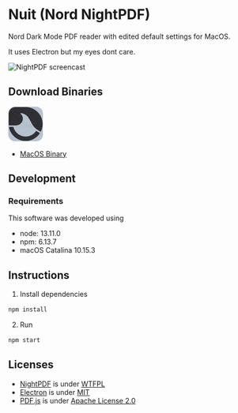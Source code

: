 # Nuit (Nord NightPDF)

Nord Dark Mode PDF reader with edited default settings for MacOS.

It uses Electron but my eyes dont care.

![NightPDF screencast](docs/nuit-720.gif?raw=true)

## Download Binaries

<img src="./app/icon.png" alt="Nuit logo" width="70"/>

- [MacOS Binary](https://github.com/oupadhyay/Nuit/releases/tag/v2.0)

## Development

### Requirements

This software was developed using
- node: 13.11.0
- npm: 6.13.7
- macOS Catalina 10.15.3

## Instructions

1. Install dependencies
```bash
npm install
```
2. Run
```bash
npm start
```


## Licenses

- [NightPDF](https://github.com/joeloya/NightPDF) is under [WTFPL](LICENSE)
- [Electron](https://github.com/electron/electron) is under [MIT](https://github.com/electron/electron/blob/master/LICENSE)
- [PDF.js](https://mozilla.github.io/pdf.js/) is under [Apache License 2.0](https://github.com/mozilla/pdf.js/blob/master/LICENSE)
